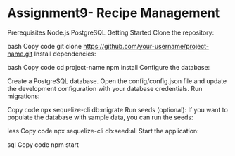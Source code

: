 ﻿# Assignment9- Recipe Management



Prerequisites
Node.js
PostgreSQL
Getting Started
Clone the repository:

bash
Copy code
git clone https://github.com/your-username/project-name.git
Install dependencies:

bash
Copy code
cd project-name
npm install
Configure the database:

Create a PostgreSQL database.
Open the config/config.json file and update the development configuration with your database credentials.
Run migrations:

Copy code
npx sequelize-cli db:migrate
Run seeds (optional):
If you want to populate the database with sample data, you can run the seeds:

less
Copy code
npx sequelize-cli db:seed:all
Start the application:

sql
Copy code
npm start
